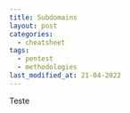 ```yaml
---
title: Subdomains
layout: post
categories:
  - cheatsheet
tags:  
  - pentest
  - methodologies
last_modified_at: 21-04-2022
---
```

Teste